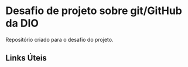 # Desafio de projeto sobre git/GitHub da DIO
Repositório criado para o desafio do projeto.

## Links Úteis


